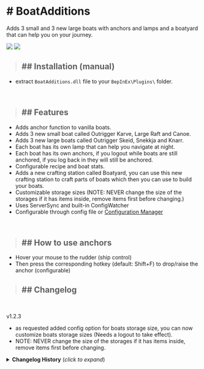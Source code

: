# <b># BoatAdditions</b>

Adds 3 small and 3 new large boats with anchors and lamps and a boatyard that can help you on your journey.
<br/>

![](https://i.ibb.co/3TBx1nj/ss5.png)
![](https://i.ibb.co/MsY0jsW/ss4.png)

>## ## Installation (manual)

- extract `BoatAdditions.dll` file to your `BepInEx\Plugins\` folder.

<br/>

>## ## Features

- Adds anchor function to vanilla boats.
- Adds 3 new small boat called Outrigger Karve, Large Raft and Canoe.
- Adds 3 new large boats called Outrigger Skeid, Snekkja and Knarr.
- Each boat has its own lamp that can help you navigate at night.
- Each boat has its own anchors, if you logout while boats are still anchored, if you log back in they will still be anchored.
- Configurable recipe and boat stats.
- Adds a new crafting station called Boatyard, you can use this new crafting station to craft parts of boats which then you can use to build your boats.
- Customizable storage sizes (NOTE: NEVER change the size of the storages if it has items inside, remove items first before changing.)
- Uses ServerSync and built-in ConfigWatcher
- Configurable through config file or [Configuration Manager](https://valheim.thunderstore.io/package/Azumatt/Official_BepInEx_ConfigurationManager/)

<br/>

>## ## How to use anchors
- Hover your mouse to the rudder (ship control)
- Then press the corresponding hotkey (default: Shift+F) to drop/raise the anchor (configurable)

>## ## Changelog
<br/>

v1.2.3
- as requested added config option for boats storage size, you can now customize boats storage sizes (Needs a logout to take effect).
- NOTE: NEVER change the size of the storages if it has items inside, remove items first before changing.

<details>
<summary><b>Changelog History</b> (<i>click to expand</i>)</summary>
<br/>

v1.2.2
- updated to the latest valheim build (217.28)
- updated serversync and dependencies
- updated manifests bepinex dependency string

v1.2.1
- added toggle option to disable boatyard.
- put localization example to a zip package to avoid unnecessary duplicates.

v1.2.0
- fixed minor translation issues
- added toggle option to enable/disable my custom sail (blacks7ar logo)

v1.1.9
- fixed multiplayer version check issues

v1.1.8
- updated to the latest valheim build (217.22)
- added spanish translation

v1.1.7
- removed anchor hotkey from being synced and locked so players can have their own key configuration.

v1.1.6
- removed item manager and piece manager.
- added config option to disable item recipes.
- added config option to customized boat stats (ie. ships speed etc.)
- added german translations (thanks to @BLUBBSON & @icemansparks)

v1.1.5
- updated to the latest valheim build (217.14) hilders request.

v1.1.4
- fixed outrigger karves collider (when damage and broken).

v1.1.3
- fixed icons visual glitch.

v1.1.2
- removed boatyards terrain modifier so it can be built on wooden/stone/marble floors

v1.1.1
- fixed boatyard bug where you can build it on top of a tree.

v1.1.0
- added a new crafting station called boatyard which you can use to craft boat parts which then you can use as materials to build your boats.
- added 3 new craftable materials use to build boats.
- added a new small boat called canoe good for traversing rivers.
- added a new large boat called knarr (norse merchant ship) which is way bigger than the longship or snekkja good for transporting lots of goods.

v1.0.8
- fixed outrigger karve's colliders that prevents the boat from moving on shallow waters.
- fixed outrigger skeid's onboard collider

v1.0.7
- as requested added anchor function to vanilla boats

v1.0.6
- fixed an NRE cause by newly created boats when the mod is just added
- changed anchor hotkey to a combination hotkey (from Y to Shift-F) (configurable)

v1.0.5
- as requested added anchor feature for each boat

v1.0.4
- fixed double outrigger karve storage bug
- changed double outrigger karve name to outrigger karve

v1.0.3
- as requested all lamps now gives fire buff with a small range

v1.0.2
- added large raft which is bigger than vanilla raft, has its own Lamp and small storage
- fixed outrigger skeid and snekkja's water impact effect
- adjusted snekkja's speed a bit to match outrigger skeid's speed

v1.0.1
- reduce build requirements to only use 5 materials instead of 7
- fixed index out of bounds error by having too many requirements
- (huge shoutout @Majestic for the feedback, as always thank you very much.. i swear i tested it with 7 requirements and got no error.. thats weird xD)

v1.0.0
- first release

</details>

